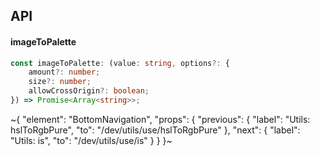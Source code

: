 

## API

#### imageToPalette

```ts
const imageToPalette: (value: string, options?: {
    amount?: number;
    size?: number;
    allowCrossOrigin?: boolean;
}) => Promise<Array<string>>;
```


~{
  "element": "BottomNavigation",
  "props": {
    "previous": {
      "label": "Utils: hslToRgbPure",
      "to": "/dev/utils/use/hslToRgbPure"
    },
    "next": {
      "label": "Utils: is",
      "to": "/dev/utils/use/is"
    }
  }
}~
